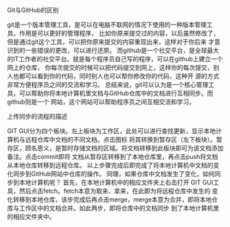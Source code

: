  Git与GitHub的区别
   
   git是一个版本管理工具，是可以在电脑不联网的情况下使用的一种版本管理工具，作用是可以更好的管理程序，
比如你原来提交过的内容，以后虽然修改了，但是通过git这个工具，可以把你原来提交的内容重现出来，这样对于你后来
才意识到的一些错误的更改，可以进行还原。
    而github是一个社交平台，是全球最大的IT工作者的社交平台。就是每个程序员自己写的程序，可以在github上建立一个网上的仓库，
你每次提交的时候可以把代码提交到网上，这样你的每次提交，别人也都可以看到你的代码，同时别人也可以帮你修改你的代码，这种开
源的方式非常方便程序员之间的交流和学习。 
     总结来说，git可以认为是一个核心管理工具，可以帮助你将本地计算机里文档与GitHub仓库中的文档进行互相同步。而github则是一个
网站，这个网站可以帮助程序员之间互相交流和学习。


上传同步的流程的描述
    
    
   GIT GUI分为四个板块。左上板块为工作区，此处可以进行查找更新，显示本地计算机与远程仓库中文档的不同文档。点击图标
将其转换到暂存区（左下板块）。暂存区，顾名思义，是暂时存储文档的区域。将文档转移到此板块即可为该文档添加备注。点击commit即将
文档从暂存区转移到了本地仓库里，再点击push将文档从本地仓库转移到远程仓库。
    以上步骤完成后即完成了将本地计算机中文档的变化同步到GitHub网站中仓库的操作。
    同理，如果仓库中文档发生了变化，如何同步到本地计算机呢？
    首先，在本地计算机中的相应文件夹上右击打开 GIT GUI工具，然后点击fetch。fetch本意为取来、拿来，在此即为将远程仓库中发生的
变化转移到本地仓库，该步完成后再点击merge，merge本意为合并，即将本地仓库与工作区中的文档合并。如此两步，即将仓库中的文档同步
到了本地计算机里的相应文件夹中。
      
